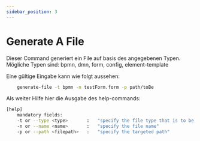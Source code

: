 ```yaml
---
sidebar_position: 3
---
```


# Generate A File

Dieser Command generiert ein File auf basis des angegebenen Typen.
Mögliche Typen sind: bpmn, dmn, form, config, element-template

Eine gültige Eingabe kann wie folgt aussehen:
```bash
    generate-file -t bpmn -n testForm.form -p path/toBe
```

Als weiter Hilfe hier die Ausgabe des help-commands:
```bash
[help]    
    mandatory fields:
    -t or --type <type>       :   "specify the file type that is to be generated"
    -n or --name <name>       :   "specify the file name"
    -p or --path <filepath>   :   "specify the targeted path"
```
